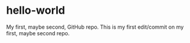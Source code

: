 # hello-world
My first, maybe second, GitHub repo.
This is my first edit/commit on my first, maybe second repo.
